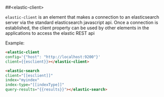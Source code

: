 ##&lt;elastic-client&gt;

`elastic-client` is an element that makes a connection to an elasticsearch
server via the standard elasticsearch javascript api.  Once a connection is 
established, the client property can be used by other elements in the applications
to access the elastic REST api


Example:
```html
<elastic-client
config='{"host": "http://localhost:9200"}'
client={{esclient}}></elastic-client>

<elastic-search 
client="[[esclient]]"
index="myindex"
index-type="[[indexType]]"
query-results="{{results}}"></elastic-search>
```



